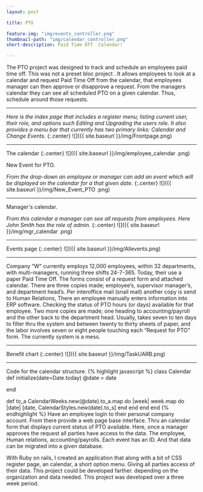 ```yaml
---
layout: post

title: PTO 

feature-img: "img/events_controller.png"
thumbnail-path: "img/calendar_controller.png"
short-description: Paid Time Off  Calendar!

---
```

 The PTO project was designed to track and schedule an employees paid time off.  This was not a preset bloc project . It allows employees to look at a calendar and request Paid Time Off from the calendar, that employees manager can then approve or disapprove a request. From the managers calendar they can see all scheduled PTO on a given calendar. Thus, schedule around those requests.
 
 ___

*Here is the index page that includes a register menu; listing current user, their role, and options such Editing and Upgrading the users role. It also provides a menu bar that currently has two primary links: Calendar and Change Events.*
{:.center}
![]({{ site.baseurl }}/img/Frontpage.png)

---


The calendar
{:.center}
![]({{ site.baseurl }}/img/employee_calendar
.png)

New Event for PTO.

*From the drop-down an employee or  manager can add an event which will be displayed on the calendar for a that given date.*
{:.center}
![]({{ site.baseurl }}/img/New_Event_PTO
.png)

---

Manager's calendar.

*From this calendar a manager can see all requests from employees. Here John Smith has the role of admin.*
{:.center}
![]({{ site.baseurl }}/img/mgr_calendar
.png)

___

Events page
{:.center}
![]({{ site.baseurl }}/img/Allevents.png)

___
Company “W” currently employs 12,000 employees, within 32 departments, with multi-managers, running three shifts 24-7-365. Today, their use a paper Paid Time Off. The forms consist of a request form and attached calendar. There are three copies made; employee’s, supervisor manager’s, and department head’s. Per interoffice mail (snail mail) another copy is send to Human Relations, There an employee manually enters information into ERP software. Checking the status of PTO hours (or days) available for that employee. Two more copies are made; one heading to accounting/payroll and the other back to the department head.  Usually, takes seven to ten days to filter thru the system and between twenty to thirty sheets of paper, and the labor involves seven or eight people touching each “Request for PTO” form.  The currently system is a mess. 

___
Benefit chart
{:.center}
![]({{ site.baseurl }}/img/TaskUARB.png)

___


Code for the calendar structure.
{% highlight javascript %}
class Calendar
  def initialize(date=Date.today)
    @date = date

  end

  def to_a
    CalendarWeeks.new(@date).to_a.map do |week|
      week.map do |date|
        [date, CalendarStyles.new(date).to_s]
      end
    end
  end
end
{% endhighlight %}
 Have an employee login to their personal company account. From there provide a web page base interface. Thru an calendar form that displays current status of PTO available. Here, once a manager approves the request all parties have access to the data. The employee, Human relations, accounting/payrolls. Each event has an ID. And that data can be migrated into a given database. 
 
With Ruby on rails, I created an application that along with a bit of CSS register page, an calendar, a short option menu. Giving all parties access of their data. This project could be developed farther. depending on the organization and data needed.   This project was developed over a three week period. 
